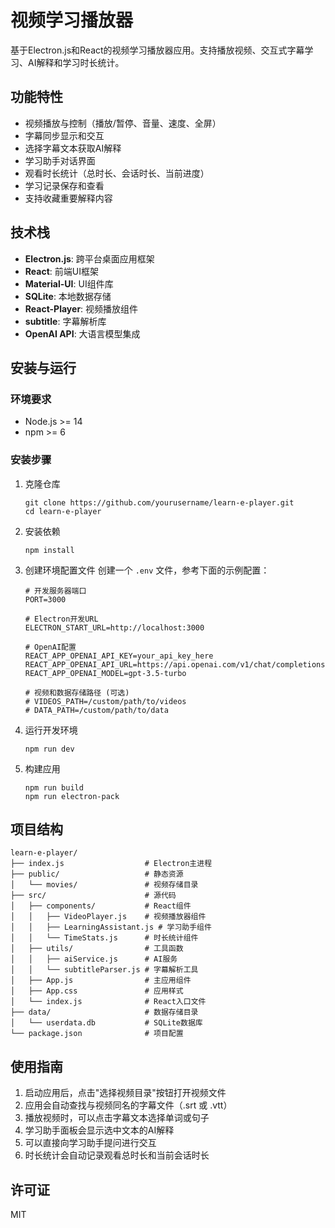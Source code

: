 # 视频学习播放器

基于Electron.js和React的视频学习播放器应用。支持播放视频、交互式字幕学习、AI解释和学习时长统计。

## 功能特性

- 视频播放与控制（播放/暂停、音量、速度、全屏）
- 字幕同步显示和交互
- 选择字幕文本获取AI解释
- 学习助手对话界面
- 观看时长统计（总时长、会话时长、当前进度）
- 学习记录保存和查看
- 支持收藏重要解释内容

## 技术栈

- **Electron.js**: 跨平台桌面应用框架
- **React**: 前端UI框架
- **Material-UI**: UI组件库
- **SQLite**: 本地数据存储
- **React-Player**: 视频播放组件
- **subtitle**: 字幕解析库
- **OpenAI API**: 大语言模型集成

## 安装与运行

### 环境要求

- Node.js >= 14
- npm >= 6

### 安装步骤

1. 克隆仓库
   ```
   git clone https://github.com/yourusername/learn-e-player.git
   cd learn-e-player
   ```

2. 安装依赖
   ```
   npm install
   ```

3. 创建环境配置文件
   创建一个 `.env` 文件，参考下面的示例配置：
   
   ```
   # 开发服务器端口
   PORT=3000
   
   # Electron开发URL
   ELECTRON_START_URL=http://localhost:3000
   
   # OpenAI配置
   REACT_APP_OPENAI_API_KEY=your_api_key_here
   REACT_APP_OPENAI_API_URL=https://api.openai.com/v1/chat/completions
   REACT_APP_OPENAI_MODEL=gpt-3.5-turbo
   
   # 视频和数据存储路径 (可选)
   # VIDEOS_PATH=/custom/path/to/videos
   # DATA_PATH=/custom/path/to/data
   ```

4. 运行开发环境
   ```
   npm run dev
   ```

5. 构建应用
   ```
   npm run build
   npm run electron-pack
   ```

## 项目结构

```
learn-e-player/
├── index.js                  # Electron主进程
├── public/                   # 静态资源
│   └── movies/               # 视频存储目录
├── src/                      # 源代码
│   ├── components/           # React组件
│   │   ├── VideoPlayer.js    # 视频播放器组件
│   │   ├── LearningAssistant.js # 学习助手组件
│   │   └── TimeStats.js      # 时长统计组件
│   ├── utils/                # 工具函数
│   │   ├── aiService.js      # AI服务
│   │   └── subtitleParser.js # 字幕解析工具
│   ├── App.js                # 主应用组件
│   ├── App.css               # 应用样式
│   └── index.js              # React入口文件
├── data/                     # 数据存储目录
│   └── userdata.db           # SQLite数据库
└── package.json              # 项目配置
```

## 使用指南

1. 启动应用后，点击"选择视频目录"按钮打开视频文件
2. 应用会自动查找与视频同名的字幕文件（.srt 或 .vtt）
3. 播放视频时，可以点击字幕文本选择单词或句子
4. 学习助手面板会显示选中文本的AI解释
5. 可以直接向学习助手提问进行交互
6. 时长统计会自动记录观看总时长和当前会话时长

## 许可证

MIT
